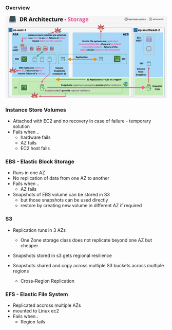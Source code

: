 ### Overview

![dr-storage](dr-storage.png)

### Instance Store Volumes
- Attached with EC2 and no recovery in case of failure - temporary solution
- Fails when .. 
    - hardware fails
    - AZ fails
    - EC2 host fails

### EBS - Elastic Block Storage
- Runs in one AZ 
- No replication of data from one AZ to another
- Fails when ..
    -  AZ fails
- Snapshots of EBS volume can be stored in S3
    - but those snapshots can be used directly
    - restore by creating new volume in different AZ if required

### S3
- Replication runs in 3 AZs
    - One Zone storage class does not replicate beyond one AZ but cheaper

- Snapshots stored in s3 gets regional resilience 
- Snapshots shared and copy across multiple S3 buckets across multiple regions
    - Cross-Region Replication

### EFS - Elastic File System
- Replicated accross multiple AZs
- mounted to Linux ec2
- Fails when..
    - Region fails



